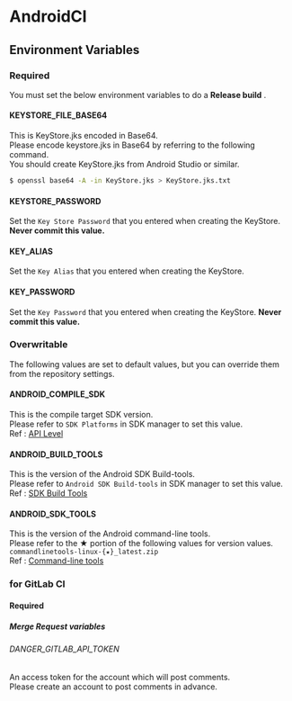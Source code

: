 # AndroidCI

## Environment Variables
### Required
You must set the below environment variables to do a **Release build** .  
#### KEYSTORE_FILE_BASE64
This is KeyStore.jks encoded in Base64.  
Please encode keystore.jks in Base64 by referring to the following command.  
You should create KeyStore.jks from Android Studio or similar.  

```bash
$ openssl base64 -A -in KeyStore.jks > KeyStore.jks.txt
```

#### KEYSTORE_PASSWORD
Set the `Key Store Password` that you entered when creating the KeyStore.  
**Never commit this value.**
#### KEY_ALIAS
Set the `Key Alias` that you entered when creating the KeyStore.
#### KEY_PASSWORD
Set the `Key Password` that you entered when creating the KeyStore.
**Never commit this value.**

### Overwritable
The following values are set to default values, but you can override them from the repository settings.  
#### ANDROID_COMPILE_SDK
This is the compile target SDK version.  
Please refer to `SDK Platforms` in SDK manager to set this value.  
Ref : [API Level](https://developer.android.com/guide/topics/manifest/uses-sdk-element#ApiLevels)
#### ANDROID_BUILD_TOOLS
This is the version of the Android SDK Build-tools.  
Please refer to `Android SDK Build-tools` in SDK manager to set this value.  
Ref : [SDK Build Tools](https://developer.android.com/studio/releases/build-tools)
#### ANDROID_SDK_TOOLS
This is the version of the Android command-line tools.  
Please refer to the ★ portion of the following values for version values.  
`commandlinetools-linux-{★}_latest.zip`  
Ref : [Command-line tools](https://developer.android.com/studio#downloads)

### for GitLab CI
#### Required
##### Merge Request variables
###### DANGER_GITLAB_API_TOKEN
An access token for the account which will post comments.  
Please create an account to post comments in advance.